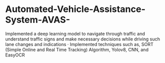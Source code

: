 # Automated-Vehicle-Assistance-System-AVAS-
Implemented a deep learning model to navigate through traffic and understand traffic signs and make necessary decisions while driving such lane changes and indications · Implemented techniques such as, SORT (Simple Online and Real Time Tracking) Algorithm, Yolov8, CNN, and EasyOCR
